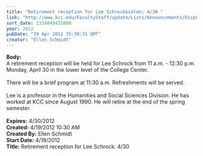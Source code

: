 ```yaml
---
title: "Retirement reception for Lee Schrock&colon; 4/30 "
link: "http://www.kcc.edu/FacultyStaff/update/Lists/Announcements/DispForm.aspx?ID=670"
sort_date: 1334849431000
year: 2012
pubDate: "19 Apr 2012 15:30:31 GMT"
creator: "Ellen Schmidt"
---
```


<div><b>Body:</b> <div class=ExternalClassA3B5B8EC0BD44E7480844C6EFDEDD8B2>
<div>A retirement reception will be held for Lee Schrock from 11 a.m. - 12:30 p.m. Monday, April 30 in the lower level of the College Center.  <br> <br>There will be a brief program at 11:30 a.m. Refreshments will be served.<br> <br>Lee is a professor in the Humanities and Social Sciences Division. He has worked at KCC since August 1990. He will retire at the end of the spring semester. <br> <br></div></div></div>
<div><b>Expires:</b> 4/30/2012</div>
<div><b>Created:</b> 4/19/2012 10:30 AM</div>
<div><b>Created By:</b> Ellen Schmidt</div>
<div><b>Start Date:</b> 4/19/2012</div>
<div><b>Title:</b> Retirement reception for Lee Schrock: 4/30 </div>
